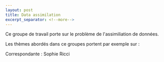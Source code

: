 ```yaml
---
layout: post
title: Data assimilation
excerpt_separator: <!--more-->
---
```


Ce groupe de travail porte sur le problème de l'assimiliation de
données.

<!--more-->

Les thèmes abordés dans ce groupes portent par exemple sur :

Correspondante : Sophie Ricci
